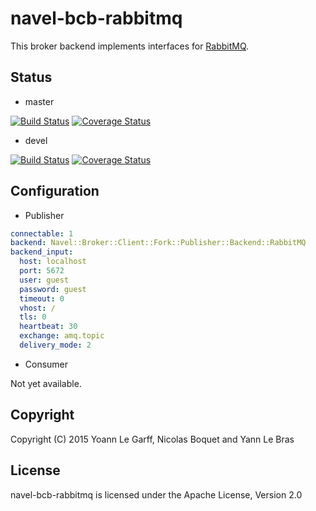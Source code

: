 navel-bcb-rabbitmq
==================

This broker backend implements interfaces for [RabbitMQ](http://www.rabbitmq.com/documentation.html).

Status
------

- master

[![Build Status](https://travis-ci.org/Navel-IT/navel-bcb-rabbitmq.svg?branch=master)](https://travis-ci.org/Navel-IT/navel-bcb-rabbitmq?branch=master)
[![Coverage Status](https://coveralls.io/repos/github/Navel-IT/navel-bcb-rabbitmq/badge.svg?branch=master)](https://coveralls.io/github/Navel-IT/navel-bcb-rabbitmq?branch=master)

- devel

[![Build Status](https://travis-ci.org/Navel-IT/navel-bcb-rabbitmq.svg?branch=devel)](https://travis-ci.org/Navel-IT/navel-bcb-rabbitmq?branch=devel)
[![Coverage Status](https://coveralls.io/repos/github/Navel-IT/navel-bcb-rabbitmq/badge.svg?branch=devel)](https://coveralls.io/github/Navel-IT/navel-bcb-rabbitmq?branch=devel)

Configuration
-------------

- Publisher

```yaml
connectable: 1
backend: Navel::Broker::Client::Fork::Publisher::Backend::RabbitMQ
backend_input:
  host: localhost
  port: 5672
  user: guest
  password: guest
  timeout: 0
  vhost: /
  tls: 0
  heartbeat: 30
  exchange: amq.topic
  delivery_mode: 2
```

- Consumer

Not yet available.

Copyright
---------

Copyright (C) 2015 Yoann Le Garff, Nicolas Boquet and Yann Le Bras

License
-------

navel-bcb-rabbitmq is licensed under the Apache License, Version 2.0
